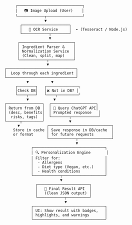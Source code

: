              ┌─────────────────────────────┐
             │   📷 Image Upload (User)    │
             └────────────┬────────────────┘
                          ▼
               ┌─────────────────────┐
               │   🧠 OCR Service     │  ← (Tesseract / Node.js)
               └────────────┬────────┘
                            ▼
              ┌────────────────────────┐
              │ Ingredient Parser &    │
              │ Normalization Service  │
              │ (Clean, split, map)    │
              └────────────┬───────────┘
                           ▼
        ┌───────────────────────────────┐
        │  Loop through each ingredient │
        └───────────────────────────────┘
                  ▼          ▼
             ┌────────┐   ┌──────────────┐
             │Check DB│   │❌ Not in DB? │
             └────┬───┘   └────┬─────────┘
                  ▼           ▼
        ┌────────────────┐  ┌────────────────────┐
        │ Return from DB │  │ 💬 Query ChatGPT API│
        │ (desc, benefits│  │ Prompted response   │
        │  risks, tags)  │  └────────┬────────────┘
        └──────┬─────────┘           ▼
              ▼            ┌────────────────────────────┐
            Store in cache │ Save response in DB/cache  │
            or format      │ for future requests        │
                           └────────────┬───────────────┘
                                        ▼
                    ┌────────────────────────────────┐
                    │ 🔍 Personalization Engine       │
                    │ Filter for:                    │
                    │  - Allergens                   │
                    │  - Diet type (Vegan, etc.)     │
                    │  - Health conditions           │
                    └────────────┬───────────────────┘
                                 ▼
                      ┌───────────────────────┐
                      │   🧾 Final Result API  │
                      │   (Clean JSON output) │
                      └────────────┬──────────┘
                                   ▼
                    ┌────────────────────────────────┐
                    │ UI: Show result with badges,   │
                    │ highlights, and warnings       │
                    └────────────────────────────────┘
